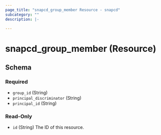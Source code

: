 ```yaml
---
page_title: "snapcd_group_member Resource - snapcd"
subcategory: ""
description: |-
  
---
```


# snapcd_group_member (Resource)






<!-- schema generated by tfplugindocs -->
## Schema

### Required

- `group_id` (String)
- `principal_discriminator` (String)
- `principal_id` (String)

### Read-Only

- `id` (String) The ID of this resource.
